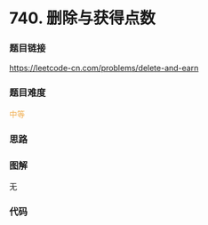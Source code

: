 # 740. 删除与获得点数

### 题目链接

https://leetcode-cn.com/problems/delete-and-earn

### 题目难度

<font color=#F0AD4E>中等</font>

### 思路



### 图解

无

### 代码

```python
```